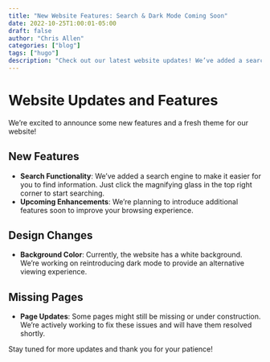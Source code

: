 ```yaml
---
title: "New Website Features: Search & Dark Mode Coming Soon"
date: 2022-10-25T1:00:01-05:00
draft: false
author: "Chris Allen"
categories: ["blog"]
tags: ["hugo"]
description: "Check out our latest website updates! We’ve added a search function (click the magnifying glass) and are working on bringing back dark mode. Some pages are still being fixed—thanks for your patience!"
---
```


# Website Updates and Features

We’re excited to announce some new features and a fresh theme for our website!

## New Features

- **Search Functionality**: We’ve added a search engine to make it easier for you to find information. Just click the magnifying glass in the top right corner to start searching.
- **Upcoming Enhancements**: We’re planning to introduce additional features soon to improve your browsing experience.

## Design Changes

- **Background Color**: Currently, the website has a white background. We’re working on reintroducing dark mode to provide an alternative viewing experience.

## Missing Pages

- **Page Updates**: Some pages might still be missing or under construction. We’re actively working to fix these issues and will have them resolved shortly.

Stay tuned for more updates and thank you for your patience!
